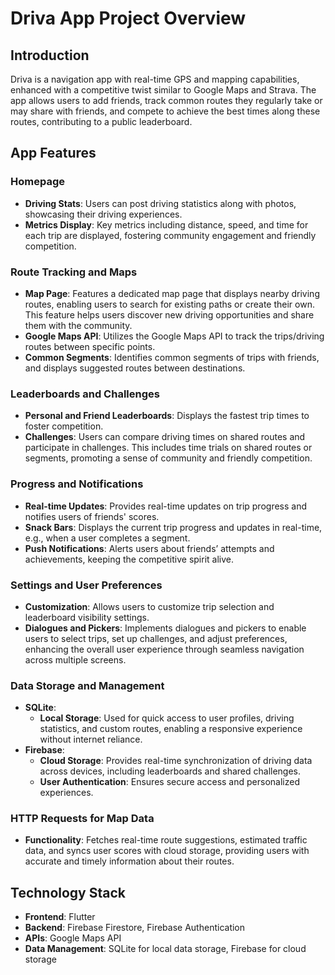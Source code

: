 # Driva App Project Overview

## Introduction
Driva is a navigation app with real-time GPS and mapping capabilities, enhanced with a competitive twist similar to Google Maps and Strava. The app allows users to add friends, track common routes they regularly take or may share with friends, and compete to achieve the best times along these routes, contributing to a public leaderboard.

## App Features

### Homepage
- **Driving Stats**: Users can post driving statistics along with photos, showcasing their driving experiences.
- **Metrics Display**: Key metrics including distance, speed, and time for each trip are displayed, fostering community engagement and friendly competition.

### Route Tracking and Maps
- **Map Page**: Features a dedicated map page that displays nearby driving routes, enabling users to search for existing paths or create their own. This feature helps users discover new driving opportunities and share them with the community.
- **Google Maps API**: Utilizes the Google Maps API to track the trips/driving routes between specific points.
- **Common Segments**: Identifies common segments of trips with friends, and displays suggested routes between destinations.

### Leaderboards and Challenges
- **Personal and Friend Leaderboards**: Displays the fastest trip times to foster competition.
- **Challenges**: Users can compare driving times on shared routes and participate in challenges. This includes time trials on shared routes or segments, promoting a sense of community and friendly competition.

### Progress and Notifications
- **Real-time Updates**: Provides real-time updates on trip progress and notifies users of friends' scores.
- **Snack Bars**: Displays the current trip progress and updates in real-time, e.g., when a user completes a segment.
- **Push Notifications**: Alerts users about friends’ attempts and achievements, keeping the competitive spirit alive.

### Settings and User Preferences
- **Customization**: Allows users to customize trip selection and leaderboard visibility settings.
- **Dialogues and Pickers**: Implements dialogues and pickers to enable users to select trips, set up challenges, and adjust preferences, enhancing the overall user experience through seamless navigation across multiple screens.

### Data Storage and Management
- **SQLite**:
  - **Local Storage**: Used for quick access to user profiles, driving statistics, and custom routes, enabling a responsive experience without internet reliance.
- **Firebase**:
  - **Cloud Storage**: Provides real-time synchronization of driving data across devices, including leaderboards and shared challenges.
  - **User Authentication**: Ensures secure access and personalized experiences.

### HTTP Requests for Map Data
- **Functionality**: Fetches real-time route suggestions, estimated traffic data, and syncs user scores with cloud storage, providing users with accurate and timely information about their routes.

## Technology Stack
- **Frontend**: Flutter
- **Backend**: Firebase Firestore, Firebase Authentication
- **APIs**: Google Maps API
- **Data Management**: SQLite for local data storage, Firebase for cloud storage
